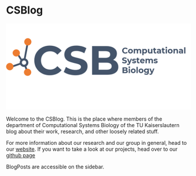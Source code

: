 # CSBlog

![CSB](img/CSB.png)

Welcome to the CSBlog.
This is the place where members of the department of Computational Systems Biology of the TU Kaiserslautern blog about their work,
research, and other loosely related stuff.

For more information about our research and our group in general, head to our [website](https://csb.bio.uni-kl.de/).
If you want to take a look at our projects, head over to our [github page](https://github.com/CSBiology)

BlogPosts are accessible on the sidebar.
